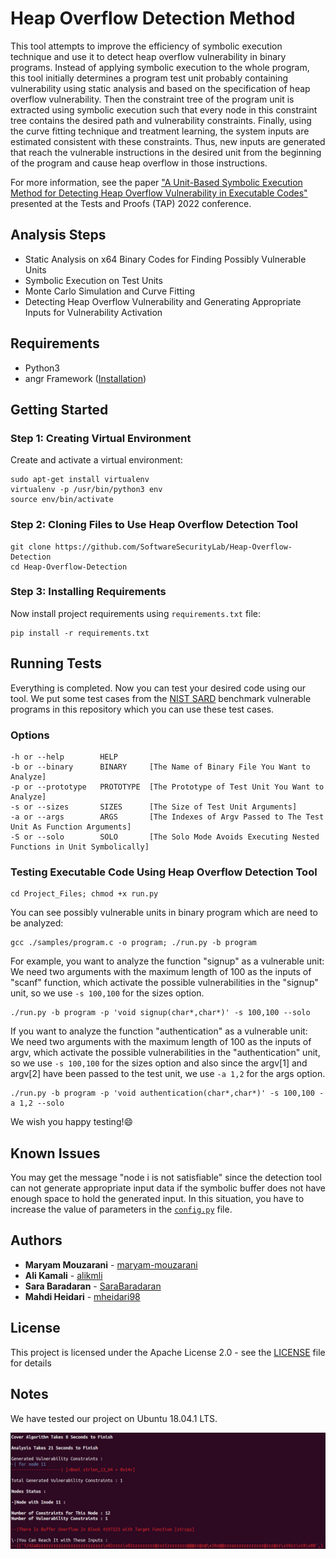 # Heap Overflow Detection Method

This tool attempts to improve the efficiency of symbolic execution technique and use it to detect heap overflow vulnerability in binary programs. Instead of applying symbolic execution to the whole program, this tool initially determines a program test unit probably containing vulnerability using static analysis and based on the specification of heap overflow vulnerability. Then the constraint tree of the program unit is extracted using symbolic execution such that every node in this constraint tree contains the desired path and vulnerability constraints. Finally, using the curve fitting technique and treatment learning, the system inputs are estimated consistent with these constraints. Thus, new inputs are generated that reach the vulnerable instructions in the desired unit from the beginning of the program and cause heap overflow in those instructions.

For more information, see the paper ["A Unit-Based Symbolic Execution Method for Detecting Heap Overflow Vulnerability in Executable Codes"](https://link.springer.com/chapter/10.1007/978-3-031-09827-7_6) presented at the Tests and Proofs (TAP) 2022 conference.

Analysis Steps 
------------
* Static Analysis on x64 Binary Codes for Finding Possibly Vulnerable Units
* Symbolic Execution on Test Units
* Monte Carlo Simulation and Curve Fitting
* Detecting Heap Overflow Vulnerability and Generating Appropriate Inputs for Vulnerability Activation

## Requirements
- Python3
- angr Framework ([Installation](https://angr.io))

Getting Started
------------
### Step 1: Creating Virtual Environment
Create and activate a virtual environment:
```
sudo apt-get install virtualenv
virtualenv -p /usr/bin/python3 env
source env/bin/activate
```
### Step 2: Cloning Files to Use Heap Overflow Detection Tool
```
git clone https://github.com/SoftwareSecurityLab/Heap-Overflow-Detection
cd Heap-Overflow-Detection
```
### Step 3: Installing Requirements
Now install project requirements using `requirements.txt` file:
```
pip install -r requirements.txt
```
Running Tests
------------
Everything is completed. Now you can test your desired code using our tool. We put some test cases from the [NIST SARD](https://samate.nist.gov/SRD/) benchmark vulnerable programs in this repository which you can use these test cases.
### Options
```
-h or --help        HELP
-b or --binary      BINARY     [The Name of Binary File You Want to Analyze]
-p or --prototype   PROTOTYPE  [The Prototype of Test Unit You Want to Analyze]
-s or --sizes       SIZES      [The Size of Test Unit Arguments]
-a or --args        ARGS       [The Indexes of Argv Passed to The Test Unit As Function Arguments]
-S or --solo        SOLO       [The Solo Mode Avoids Executing Nested Functions in Unit Symbolically]
```
### Testing Executable Code Using Heap Overflow Detection Tool
```
cd Project_Files; chmod +x run.py
```
You can see possibly vulnerable units in binary program which are need to be analyzed:
```
gcc ./samples/program.c -o program; ./run.py -b program
```
For example, you want to analyze the function "signup" as a vulnerable unit:<br />
We need two arguments with the maximum length of 100 as the inputs of "scanf" function, which activate the possible vulnerabilities in the "signup" unit, so we use `-s 100,100` for the sizes option.
```
./run.py -b program -p 'void signup(char*,char*)' -s 100,100 --solo
```
If you want to analyze the function "authentication" as a vulnerable unit:<br />
We need two arguments with the maximum length of 100 as the inputs of argv, which activate the possible vulnerabilities in the "authentication" unit, so we use `-s 100,100` for the sizes option and also since the argv[1] and argv[2] have been passed to the test unit, we use `-a 1,2` for the args option.
```
./run.py -b program -p 'void authentication(char*,char*)' -s 100,100 -a 1,2 --solo
```
We wish you happy testing!😄

Known Issues
------------
You may get the message "node i is not satisfiable" since the detection tool can not generate appropriate input data if the symbolic buffer does not have enough space to hold the generated input. In this situation, you have to increase the value of parameters in the [`config.py`](https://github.com/SoftwareSecurityLab/Heap-Overflow-Detection/blob/main/Project_Files/source/config.py) file.

## Authors
* **Maryam Mouzarani** - [maryam-mouzarani](https://github.com/maryam-mouzarani)
* **Ali Kamali** - [alikmli](https://github.com/alikmli)
* **Sara Baradaran** - [SaraBaradaran](https://github.com/SaraBaradaran)
* **Mahdi Heidari** - [mheidari98](https://github.com/mheidari98/)
## License
This project is licensed under the Apache License 2.0 - see the [LICENSE](https://github.com/SoftwareSecurityLab/Heap-Overflow-Detection/blob/main/LICENSE) file for details

Notes
------------
We have tested our project on Ubuntu 18.04.1 LTS.

<div align="center">
  <a href="https://github.com/SoftwareSecurityLab/Heap-Overflow-Detection">
    <img src="CWE122_Heap_Based_Buffer_Overflow__c_CWE193_char_cpy_01_bad.png" alt="CWE122_Heap_Based_Buffer_Overflow__c_CWE193_char_cpy_01_bad" width="1100">
  </a>
</div>
